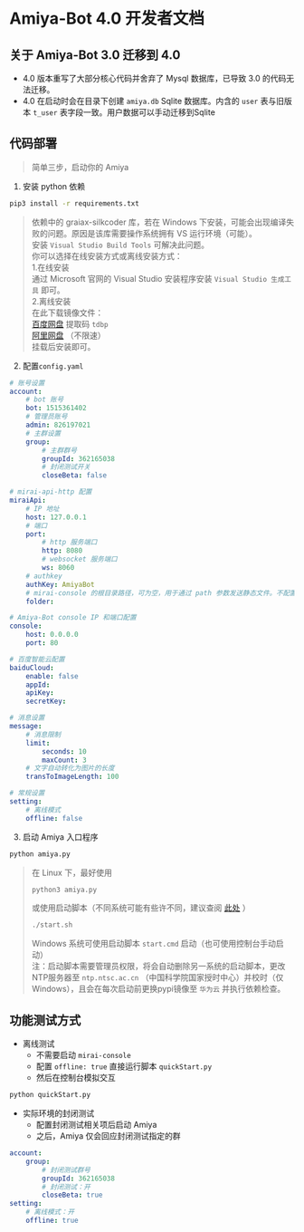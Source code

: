 # Amiya-Bot 4.0 开发者文档

## 关于 Amiya-Bot 3.0 迁移到 4.0

- 4.0 版本重写了大部分核心代码并舍弃了 Mysql 数据库，已导致 3.0 的代码无法迁移。
- 4.0 在启动时会在目录下创建 `amiya.db` Sqlite 数据库。内含的 `user` 表与旧版本 `t_user` 表字段一致。用户数据可以手动迁移到Sqlite

## 代码部署

> 简单三步，启动你的 Amiya

1. 安装 python 依赖
```bash
pip3 install -r requirements.txt
```
> 依赖中的 graiax-silkcoder 库，若在 Windows 下安装，可能会出现编译失败的问题。原因是该库需要操作系统拥有 VS 运行环境（可能）。<br>
> 安装 `Visual Studio Build Tools` 可解决此问题。<br>
> 你可以选择在线安装方式或离线安装方式：<br>
> 1.在线安装<br>
> 通过 Microsoft 官网的 Visual Studio 安装程序安装 `Visual Studio 生成工具` 即可。<br>
> 2.离线安装<br>
> 在此下载镜像文件：<br>
> [百度网盘](https://pan.baidu.com/s/1zf2Zl8NRTW22eKJYFIfyvA) 提取码 `tdbp` <br>
> [阿里网盘](https://www.aliyundrive.com/s/1S13Tcvf1bp) （不限速） <br>
> 挂载后安装即可。<br>

2. 配置`config.yaml`

```yaml
# 账号设置
account:
    # bot 账号
    bot: 1515361402
    # 管理员账号
    admin: 826197021
    # 主群设置
    group:
        # 主群群号
        groupId: 362165038
        # 封闭测试开关
        closeBeta: false

# mirai-api-http 配置
miraiApi:
    # IP 地址
    host: 127.0.0.1
    # 端口
    port:
        # http 服务端口
        http: 8080
        # websocket 服务端口
        ws: 8060
    # authkey
    authKey: AmiyaBot
    # mirai-console 的根目录路径，可为空，用于通过 path 参数发送静态文件。不配置的情况下，默认通过上传的方式发送
    folder:

# Amiya-Bot console IP 和端口配置
console:
    host: 0.0.0.0
    port: 80

# 百度智能云配置
baiduCloud:
    enable: false
    appId:
    apiKey:
    secretKey:

# 消息设置
message:
    # 消息限制
    limit:
        seconds: 10
        maxCount: 3
    # 文字自动转化为图片的长度
    transToImageLength: 100

# 常规设置
setting:
    # 离线模式
    offline: false
```

3. 启动 Amiya 入口程序

```bash
python amiya.py
```

> 在 Linux 下，最好使用<br>
> ```bash
> python3 amiya.py
> ```
> 或使用启动脚本（不同系统可能有些许不同，建议查阅 [此处](https://www.baidu.com/) ）<br>
> ```bash
> ./start.sh
> ```
> Windows 系统可使用启动脚本 `start.cmd` 启动（也可使用控制台手动启动）<br>
> 注：启动脚本需要管理员权限，将会自动删除另一系统的启动脚本，更改NTP服务器至 `ntp.ntsc.ac.cn` （中国科学院国家授时中心）并校时（仅 Windows），且会在每次启动前更换pypi镜像至 `华为云` 并执行依赖检查。
## 功能测试方式

- 离线测试
    - 不需要启动 `mirai-console`
    - 配置 `offline: true` 直接运行脚本 `quickStart.py`
    - 然后在控制台模拟交互

```bash
python quickStart.py
```

- 实际环境的封闭测试
    - 配置封闭测试相关项后启动 Amiya
    - 之后，Amiya 仅会回应封闭测试指定的群

```yaml
account:
    group:
        # 封闭测试群号
        groupId: 362165038
        # 封闭测试：开
        closeBeta: true
setting:
    # 离线模式：开
    offline: true
```
